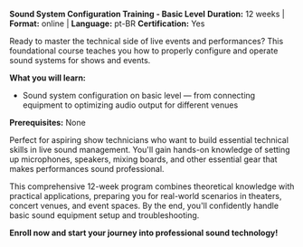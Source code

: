 **Sound System Configuration Training - Basic Level**
**Duration:** 12 weeks | **Format:** online | **Language:** pt-BR
**Certification:** Yes

Ready to master the technical side of live events and performances? This foundational course teaches you how to properly configure and operate sound systems for shows and events.

**What you will learn:**
- Sound system configuration on basic level — from connecting equipment to optimizing audio output for different venues

**Prerequisites:**
None

Perfect for aspiring show technicians who want to build essential technical skills in live sound management. You'll gain hands-on knowledge of setting up microphones, speakers, mixing boards, and other essential gear that makes performances sound professional.

This comprehensive 12-week program combines theoretical knowledge with practical applications, preparing you for real-world scenarios in theaters, concert venues, and event spaces. By the end, you'll confidently handle basic sound equipment setup and troubleshooting.

**Enroll now and start your journey into professional sound technology!**